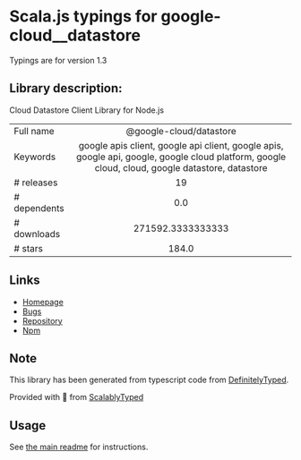 
# Scala.js typings for google-cloud__datastore

Typings are for version 1.3

## Library description:
Cloud Datastore Client Library for Node.js

|                    |                 |
| ------------------ | :-------------: |
| Full name          | @google-cloud/datastore |
| Keywords           | google apis client, google api client, google apis, google api, google, google cloud platform, google cloud, cloud, google datastore, datastore |
| # releases         | 19 |
| # dependents       | 0.0 |
| # downloads        | 271592.3333333333 |
| # stars            | 184.0 |

## Links
- [Homepage](https://github.com/googleapis/nodejs-datastore#readme)
- [Bugs](https://github.com/googleapis/nodejs-datastore/issues)
- [Repository](https://github.com/googleapis/nodejs-datastore)
- [Npm](https://www.npmjs.com/package/%40google-cloud%2Fdatastore)
    


## Note
This library has been generated from typescript code from [DefinitelyTyped](https://definitelytyped.org).

Provided with :purple_heart: from [ScalablyTyped](https://github.com/oyvindberg/ScalablyTyped)

## Usage
See [the main readme](../../readme.md) for instructions.


